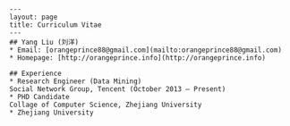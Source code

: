 	---
	layout: page
	title: Curriculum Vitae
	---
	## Yang Liu (刘洋)
	* Email: [orangeprince88@gmail.com](mailto:orangeprince88@gmail.com)
	* Homepage: [http://orangeprince.info](http://orangeprince.info)
	
	## Experience
	* Research Engineer (Data Mining)
	Social Network Group, Tencent (October 2013 – Present)
	* PHD Candidate 
	Collage of Computer Science, Zhejiang University
	* Zhejiang University
